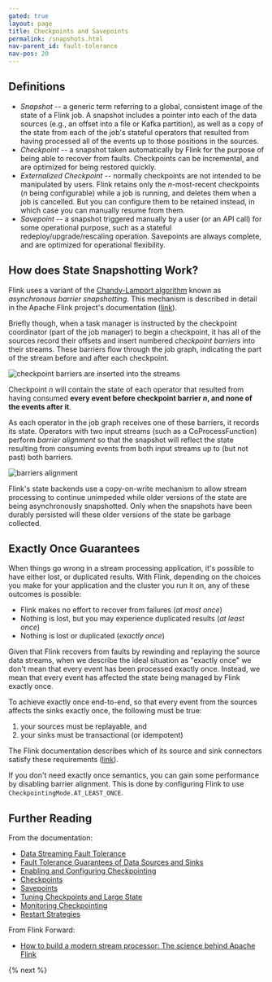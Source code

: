 ```yaml
---
gated: true
layout: page
title: Checkpoints and Savepoints
permalink: /snapshots.html
nav-parent_id: fault-tolerance
nav-pos: 20
---
```


## Definitions

* _Snapshot_ -- a generic term referring to a global, consistent image of the state of a Flink job. A snapshot includes a pointer into each of the data sources (e.g., an offset into a file or Kafka partition), as well as a copy of the state from each of the job's stateful operators that resulted from having processed all of the events up to those positions in the sources.
* _Checkpoint_ -- a snapshot taken automatically by Flink for the purpose of being able to recover from faults. Checkpoints can be incremental, and are optimized for being restored quickly.
* _Externalized Checkpoint_ -- normally checkpoints are not intended to be manipulated by users. Flink retains only the _n_-most-recent checkpoints (_n_ being configurable) while a job is running, and deletes them when a job is cancelled. But you can configure them to be retained instead, in which case you can manually resume from them.
* _Savepoint_ -- a snapshot triggered manually by a user (or an API call) for some operational purpose, such as a stateful redeploy/upgrade/rescaling operation. Savepoints are always complete, and are optimized for operational flexibility.

## How does State Snapshotting Work?

Flink uses a variant of the [Chandy-Lamport algorithm](https://en.wikipedia.org/wiki/Chandy-Lamport_algorithm) known as _asynchronous barrier snapshotting_.  This mechanism is described in detail in the Apache Flink project's documentation ([link]({{site.docs}}/internals/stream_checkpointing.html)). 

Briefly though, when a task manager is instructed by the checkpoint coordinator (part of the job manager) to begin a checkpoint, it has all of the sources record their offsets and insert numbered _checkpoint barriers_ into their streams. These barriers flow through the job graph, indicating the part of the stream before and after each checkpoint. 

![checkpoint barriers are inserted into the streams]({{site.images}}/stream_barriers.svg)

Checkpoint _n_ will contain the state of each operator that resulted from having consumed **every event before checkpoint barrier _n_, and none of the events after it**.

As each operator in the job graph receives one of these barriers, it records its state. Operators with two input streams (such as a CoProcessFunction) perform _barrier alignment_ so that the snapshot will reflect the state resulting from consuming events from both input streams up to (but not past) both barriers.

![barriers alignment]({{site.images}}/stream_aligning.svg)

Flink's state backends use a copy-on-write mechanism to allow stream processing to continue unimpeded while older versions of the state are being asynchronously snapshotted. Only when the snapshots have been durably persisted will these older versions of the state be garbage collected.

## Exactly Once Guarantees

When things go wrong in a stream processing application, it's possible to have either lost, or duplicated results. With Flink, depending on the choices you make for your application and the cluster you run it on, any of these outcomes is possible:

- Flink makes no effort to recover from failures (_at most once_)
- Nothing is lost, but you may experience duplicated results (_at least once_)
- Nothing is lost or duplicated (_exactly once_)

Given that Flink recovers from faults by rewinding and replaying the source data streams, when we describe the ideal situation as "exactly once" we don't mean that every event has been processed exactly once. Instead, we mean that every event has affected the state being managed by Flink exactly once. 

To achieve exactly once end-to-end, so that every event from the sources affects the sinks exactly once, the following must be true:

1. your sources must be replayable, and
2. your sinks must be transactional (or idempotent)

The Flink documentation describes which of its source and sink connectors satisfy these requirements ([link]({{site.docs}}/dev/connectors/guarantees.html)).

If you don't need exactly once semantics, you can gain some performance by disabling barrier alignment. This is done by configuring Flink to use `CheckpointingMode.AT_LEAST_ONCE`.

## Further Reading

From the documentation:

- [Data Streaming Fault Tolerance]({{site.docs}}/internals/stream_checkpointing.html)
- [Fault Tolerance Guarantees of Data Sources and Sinks]({{site.docs}}/dev/connectors/guarantees.html)
- [Enabling and Configuring Checkpointing]({{site.docs}}/dev/stream/state/checkpointing.html)
- [Checkpoints]({{site.docs}}/ops/state/checkpoints.html)
- [Savepoints]({{site.docs}}/ops/state/savepoints.html)
- [Tuning Checkpoints and Large State]({{site.docs}}/ops/state/large_state_tuning.html)
- [Monitoring Checkpointing]({{site.docs}}/monitoring/checkpoint_monitoring.html)
- [Restart Strategies]({{site.docs}}/dev/restart_strategies.html)

From Flink Forward:

- [How to build a modern stream processor: The science behind Apache Flink]({{site.ff}}/how-to-build-a-modern-stream-processor-the-science-behind-apache-flink)

{% next %}
